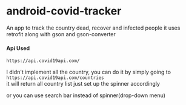 # android-covid-tracker

An app to track the country dead, recover and infected people
it uses retrofit along with gson and gson-converter
#### Api Used
`https://api.covid19api.com/`

I didn't implement all the country, you can do it by simply going to <br>
`https://api.covid19api.com/countries` <br>
it will return all country list just set up the spinner accordingly

or you can use search bar instead of spinner(drop-down menu)
